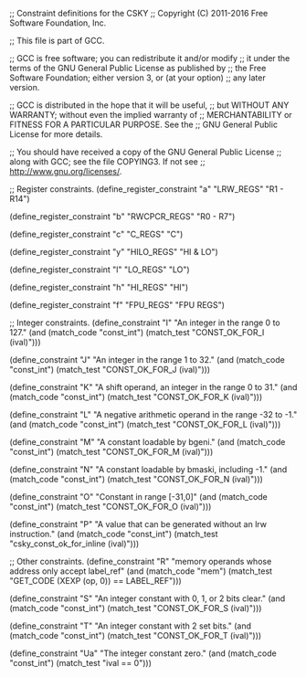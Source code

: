 ;; Constraint definitions for the CSKY
;; Copyright (C) 2011-2016 Free Software Foundation, Inc.

;; This file is part of GCC.

;; GCC is free software; you can redistribute it and/or modify
;; it under the terms of the GNU General Public License as published by
;; the Free Software Foundation; either version 3, or (at your option)
;; any later version.

;; GCC is distributed in the hope that it will be useful,
;; but WITHOUT ANY WARRANTY; without even the implied warranty of
;; MERCHANTABILITY or FITNESS FOR A PARTICULAR PURPOSE.  See the
;; GNU General Public License for more details.

;; You should have received a copy of the GNU General Public License
;; along with GCC; see the file COPYING3.  If not see
;; <http://www.gnu.org/licenses/>.

;; Register constraints.
(define_register_constraint "a" "LRW_REGS" "R1 - R14")

(define_register_constraint "b" "RWCPCR_REGS" "R0 - R7")

(define_register_constraint "c" "C_REGS" "C")

(define_register_constraint "y" "HILO_REGS" "HI & LO")

(define_register_constraint "l" "LO_REGS" "LO")

(define_register_constraint "h" "HI_REGS" "HI")

(define_register_constraint "f" "FPU_REGS" "FPU REGS")

;; Integer constraints.
(define_constraint "I"
  "An integer in the range 0 to 127."
  (and (match_code "const_int")
       (match_test "CONST_OK_FOR_I (ival)")))

(define_constraint "J"
  "An integer in the range 1 to 32."
  (and (match_code "const_int")
       (match_test "CONST_OK_FOR_J (ival)")))

(define_constraint "K"
  "A shift operand, an integer in the range 0 to 31."
  (and (match_code "const_int")
       (match_test "CONST_OK_FOR_K (ival)")))

(define_constraint "L"
  "A negative arithmetic operand in the range -32 to -1."
  (and (match_code "const_int")
       (match_test "CONST_OK_FOR_L (ival)")))

(define_constraint "M"
  "A constant loadable by bgeni."
  (and (match_code "const_int")
       (match_test "CONST_OK_FOR_M (ival)")))

(define_constraint "N"
  "A constant loadable by bmaski, including -1."
  (and (match_code "const_int")
       (match_test "CONST_OK_FOR_N (ival)")))

(define_constraint "O"
  "Constant in range [-31,0]"
  (and (match_code "const_int")
       (match_test "CONST_OK_FOR_O (ival)")))

(define_constraint "P"
  "A value that can be generated without an lrw instruction."
  (and (match_code "const_int")
       (match_test "csky_const_ok_for_inline (ival)")))

;; Other constraints.
(define_constraint "R"
  "memory operands whose address only accept label_ref"
  (and (match_code "mem")
       (match_test "GET_CODE (XEXP (op, 0)) == LABEL_REF")))

(define_constraint "S"
  "An integer constant with 0, 1, or 2 bits clear."
  (and (match_code "const_int")
       (match_test "CONST_OK_FOR_S (ival)")))

(define_constraint "T"
  "An integer constant with 2 set bits."
  (and (match_code "const_int")
       (match_test "CONST_OK_FOR_T (ival)")))

(define_constraint "Ua"
  "The integer constant zero."
  (and (match_code "const_int")
       (match_test "ival == 0")))
